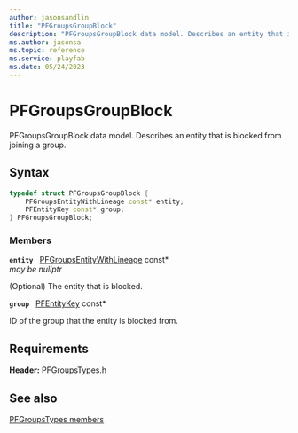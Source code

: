 ```yaml
---
author: jasonsandlin
title: "PFGroupsGroupBlock"
description: "PFGroupsGroupBlock data model. Describes an entity that is blocked from joining a group."
ms.author: jasonsa
ms.topic: reference
ms.service: playfab
ms.date: 05/24/2023
---
```


# PFGroupsGroupBlock  

PFGroupsGroupBlock data model. Describes an entity that is blocked from joining a group.  

## Syntax  
  
```cpp
typedef struct PFGroupsGroupBlock {  
    PFGroupsEntityWithLineage const* entity;  
    PFEntityKey const* group;  
} PFGroupsGroupBlock;  
```
  
### Members  
  
**`entity`** &nbsp; [PFGroupsEntityWithLineage](pfgroupsentitywithlineage.md) const*  
*may be nullptr*  
  
(Optional) The entity that is blocked.
  
**`group`** &nbsp; [PFEntityKey](../../pftypes/structs/pfentitykey-c.md) const*  
  
ID of the group that the entity is blocked from.
  
  
## Requirements  
  
**Header:** PFGroupsTypes.h
  
## See also  
[PFGroupsTypes members](../pfgroupstypes_members.md)  

  
  
